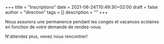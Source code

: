 +++
title       = "Inscriptions"
date        = 2021-06-24T10:49:30+02:00
draft       = false
author      = "direction"
tags        = []
description = ""
+++

Nous assurons une permanence pendant les congés et vacances scolaires en fonction de votre demande de rendez-vous.

N'attendez plus, venez nous rencontrer!
